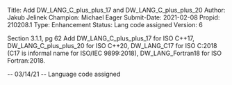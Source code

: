 Title:       Add DW_LANG_C_plus_plus_17 and DW_LANG_C_plus_plus_20
Author:      Jakub Jelinek
Champion:    Michael Eager
Submit-Date: 2021-02-08
Propid:      210208.1
Type:        Enhancement
Status:      Lang code assigned
Version:     6

Section 3.1.1, pg 62
Add DW_LANG_C_plus_plus_17 for ISO C++17, DW_LANG_C_plus_plus_20 for ISO C++20,
DW_LANG_C17 for ISO C:2018 (C17 is informal name for ISO/IEC 9899:2018),
DW_LANG_Fortran18 for ISO Fortran:2018.

--
03/14/21 -- Language code assigned
